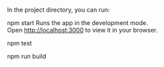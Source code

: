 In the project directory, you can run:

npm start
Runs the app in the development mode.\
Open [http://localhost:3000](http://localhost:3000) to view it in your browser.

npm test

npm run build